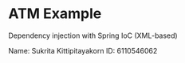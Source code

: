 # ATM Example

Dependency injection with Spring IoC (XML-based)

Name: Sukrita Kittipitayakorn ID: 6110546062

